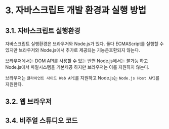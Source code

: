 # 3. 자바스크립트 개발 환경과 실행 방법

## 3.1. 자바스크립트 실행환경

자바스크립트 실행환경은 브라우저와 Node.js가 있다. 둘다 ECMAScript를 실행할 수 있지만 브라우저와 Node.js에서 추가로 제공되는 기능은호환되지 않는다.

브라우저에서는 DOM API를 사용할 수 있는 반면 Node.js에서는 불가능 하고 Node.js에서 파일시스템을 기본제공 하지만 브라우저는 이를 지원하지 않는다.

브라우저는 `클라이언트 사이드 Web API`를 지원하고 Node.js는 `Node.js Host API`를 지원한다.

## 3.2. 웹 브라우저

## 3.4. 비주얼 스튜디오 코드
